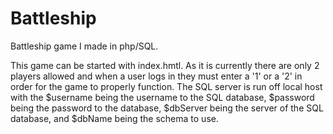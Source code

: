 # Battleship
Battleship game I made in php/SQL.

This game can be started with index.hmtl. As it is currently there are only 2 players allowed and when a user logs in they must enter
a '1' or a '2' in order for the game to properly function. The SQL server is run off local host with the $username being the username
to the SQL database, $password being the password to the database, $dbServer being the server of the SQL database, and $dbName being
the schema to use.
